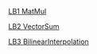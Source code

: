 [LB1 MatMul](./LB1_MatMul/README.md)

[LB2 VectorSum](./LB2_VectorSum/README.md)

[LB3 BilinearInterpolation](./LB3_BilinearInterpolation/README.md)
